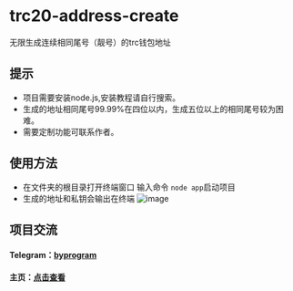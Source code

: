 # trc20-address-create
无限生成连续相同尾号（靓号）的trc钱包地址
## 提示
- 项目需要安装node.js,安装教程请自行搜索。
- 生成的地址相同尾号99.99%在四位以内，生成五位以上的相同尾号较为困难。
- 需要定制功能可联系作者。
## 使用方法
- 在文件夹的根目录打开终端窗口 输入命令 `node app`启动项目
- 生成的地址和私钥会输出在终端
![image](https://user-images.githubusercontent.com/121013897/211105377-a6aa2147-2922-48cc-8800-2ecfb8f7cd76.png)

## 项目交流
#### Telegram：[byprogram](https://t.me/byprogram)
#### 主页：[点击查看](https://www.byprogram.xyz/)

